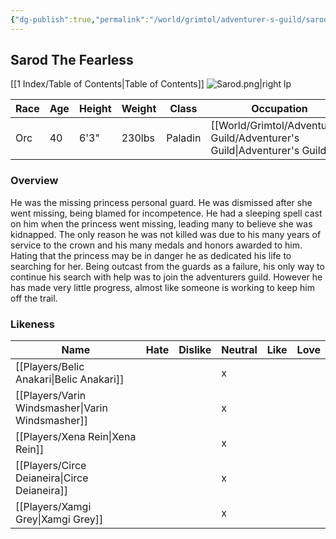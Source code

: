 ```yaml
---
{"dg-publish":true,"permalink":"/world/grimtol/adventurer-s-guild/sarod-the-fearless/"}
---
```


## Sarod The Fearless

[[1 Index/Table of Contents\|Table of Contents]]
![Sarod.png|right lp](/img/user/Z_Attachments/Sarod.png)

| Race | Age | Height | Weight | Class   | Occupation             | Allignment  | Pronouns | Gender |
| ---- | --- | ------ | ------ | ------- | ---------------------- | ----------- | -------- | ------ |
| Orc  | 40  | 6'3"   | 230lbs | Paladin | [[World/Grimtol/Adventurer's Guild/Adventurer's Guild\|Adventurer's Guild]] | Lawful Good | He/Him   | Male   
### Overview
He was the missing princess personal guard. He was dismissed after she went missing, being blamed for incompetence. He had a sleeping spell cast on him when the princess went missing, leading many to believe she was kidnapped. The only reason he was not killed was due to his many years of service to the crown and his many medals and honors awarded to him. Hating that the princess may be in danger he as dedicated his life to searching for her. Being outcast from the guards as a failure, his only way to continue his search with help was to join the adventurers guild. However he has made very little progress, almost like someone is working to keep him off the trail.

### Likeness

| Name                  | Hate | Dislike | Neutral | Like | Love |
| --------------------- | ---- | ------- | ------- | ---- | ---- |
| [[Players/Belic Anakari\|Belic Anakari]]     |      |         | x       |      |      |
| [[Players/Varin Windsmasher\|Varin Windsmasher]] |      |         | x       |      |      |
| [[Players/Xena Rein\|Xena Rein]]         |      |         | x       |      |      |
| [[Players/Circe Deianeira\|Circe Deianeira]]   |      |         | x       |      |      |
| [[Players/Xamgi Grey\|Xamgi Grey]]        |      |         | x       |      |      |
